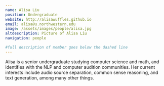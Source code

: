 ```yaml
---
name: Alisa Liu
position: Undergraduate
website: http://alisawuffles.github.io
email: alisa@u.northwestern.edu
image: /assets/images/people/alisa.jpg
altdescription: Picture of Alisa Liu
navigation: people

#full description of member goes below the dashed line
---
```

Alisa is a senior undergraduate studying computer science and math, and identifies with the NLP and computer audition communities. Her current interests include audio source separation, common sense reasoning, and text generation, among many other things.
